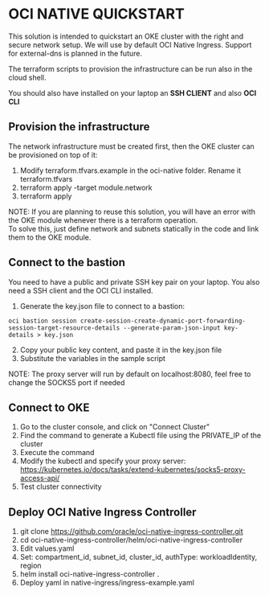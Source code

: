 # OCI NATIVE QUICKSTART
This solution is intended to quickstart an OKE cluster with the right and secure network setup.
We will use by default OCI Native Ingress. Support for external-dns is planned in the future.

The terraform scripts to provision the infrastructure can be run also in the cloud shell.

You should also have installed on your laptop an **SSH CLIENT** and also **OCI CLI**


## Provision the infrastructure

The network infrastructure must be created first, then the OKE cluster can be provisioned on top of it:

1. Modify terraform.tfvars.example in the oci-native folder. Rename it terraform.tfvars
2. terraform apply -target module.network
3. terraform apply

NOTE: If you are planning to reuse this solution, you will have an error with the OKE module whenever there is a terraform operation.  
To solve this, just define network and subnets statically in the code and link them to the OKE module.

## Connect to the bastion

You need to have a public and private SSH key pair on your laptop. You also need a SSH client and the OCI CLI installed.

1. Generate the key.json file to connect to a bastion:
```
oci bastion session create-session-create-dynamic-port-forwarding-session-target-resource-details --generate-param-json-input key-details > key.json
```
2. Copy your public key content, and paste it in the key.json file
3. Substitute the variables in the sample script

NOTE: The proxy server will run by default on localhost:8080, feel free to change the SOCKS5 port if needed

## Connect to OKE

1. Go to the cluster console, and click on "Connect Cluster"
2. Find the command to generate a Kubectl file using the PRIVATE_IP of the cluster
3. Execute the command
4. Modify the kubectl and specify your proxy server: https://kubernetes.io/docs/tasks/extend-kubernetes/socks5-proxy-access-api/
5. Test cluster connectivity

## Deploy OCI Native Ingress Controller

1. git clone https://github.com/oracle/oci-native-ingress-controller.git
2. cd oci-native-ingress-controller/helm/oci-native-ingress-controller
3. Edit values.yaml 
4. Set: compartment_id, subnet_id, cluster_id, authType: workloadIdentity, region 
5. helm install oci-native-ingress-controller .
6. Deploy yaml in native-ingress/ingress-example.yaml